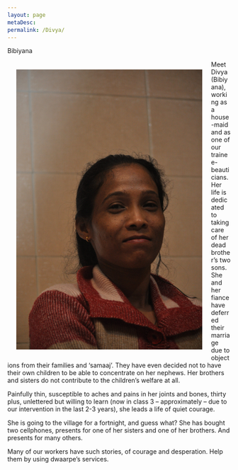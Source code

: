 ```yaml
---
layout: page
metaDesc: 
permalink: /Divya/
---
```

Bibiyana

<img src="/assets/dsc_1329.jpg" alt="Bibiyana" style="float:left;width:420px;margin:20px">
Meet Divya (Bibiyana), working as a house-maid and as one of our trainee-beauticians. Her life is dedicated to taking care of her dead brother’s two sons. She and her fiance have deferred their marriage due to objections from their families and ‘samaaj’. They have even decided not to have their own children to be able to concentrate on her nephews. Her brothers and sisters do not contribute to the children’s welfare at all.

Painfully thin, susceptible to aches and pains in her joints and bones, thirty plus, unlettered but willing to learn (now in class 3 – approximately – due to our intervention in the last 2-3 years), she leads a life of quiet courage.

She is going to the village for a fortnight, and guess what? She has bought two cellphones, presents for one of her sisters and one of her brothers. And presents for many others.

Many of our workers have such stories, of courage and desperation. Help them by using dwaarpe’s services.

<div class="clearfix"></div>

